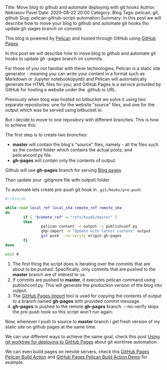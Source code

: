 Title: Move blog to github and automate deploying with git hooks
Author: Nekrasov Pavel
Date: 2020-08-22 20:00
Category: Blog
Tags: pelican, git, github
Slug: pelican-github-script-automation
Summary: In this post we will describe how to move your blog to github and automate git hooks tho update gh-pages branch on commits

This blog is powered by [Pelican](http://docs.getpelican.com/en/stable) and hosted through 
GitHub using [GitHub Pages](https://pages.github.com/). 

In this post we will describe how to move blog to github and automate git hooks to update gh
-pages branch on commits.

For those of you not familiar with these technologies, 
Pelican is a static site generator - meaning you can write your content in a format such as 
Markdown or Jupyter notebook(ipynb) and Pelican will automatically generate the HTML files for you; 
and GitHub Pages is a service provided by GitHub for hosting a 
website under the <your-username>.github.io URL.

Previously when blog was hosted on bitbucket we solve it using two separate repositories: one for
 the
 website "source" files, and one for the output which was be served using bitbucket.io.

But i decide to move to one repository with different branches. This is how to achieve this:

The first step is to create two *branches*:

- **master** will contain the blog's "source" files, namely - all the files such as the content
 folder
 which contains the actual posts, and pelicanconf.py file.
- **gh-pages** will contain only the contents of output.

Github will use **gh-pages** branch for serving [Blog pages](https://nekrasovp.github.io/)

Then update your .gitignore file with output\ folder.

To automate lets create *pre-push* git hook in `.git/hooks/pre-push`:

```bash
#!/bin/sh

while read local_ref local_sha remote_ref remote_sha
do
        if [ "$remote_ref" = "refs/heads/master" ]
        then
                pelican content -o output -s publishconf.py
                ghp-import -m "Update with latest content" output
                git push --no-verify origin gh-pages
        fi
done

exit 0
```

1. The first thing the script does is iterating over the commits that are about to be pushed. 
Specifically, only commits that are pushed to the **master** branch are of interest to us.
2. If commits are pushed to **master**, it executes pelican command using publishconf.py. 
This will generate the production version of the blog into output.
3. The [GitHub Pages Import](https://pypi.org/project/ghp-import/) tool is used for copying the contents of output to a branch named 
**gh-pages** with provided commit message.
4. **gh-pages** is pushed to the remote **gh-pages** branch. --no-verify skips the pre-push hook
 so this script won't run again.

Now, whenever I push to source to **master** branch i get fresh version of my static site on github
 pages at the same time.
 
We can use different ways to achieve the same goal, 
check this post [Using git worktree for deploying to GitHub Pages](https://musteresel.github.io/posts/2018/01/git-worktree-for-deploying.html) about git worktree automation.

We can even build pages on remote servers, 
check this [GitHub Pages Pelican Build Action](https://github.com/nelsonjchen/gh-pages-pelican-action) 
and [GitHub Pages Pelican Build Action Demo](https://github.com/nelsonjchen/pelican-action-demo) for example.